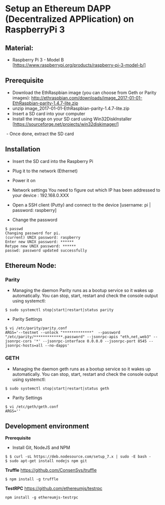 # Setup an Ethereum DAPP (Decentralized APPlication) on RaspberryPi 3

## Material:
- Raspberry Pi 3 - Model B [https://www.raspberrypi.org/products/raspberry-pi-3-model-b/]


## Prerequisite
- Download the EthRaspbian image (you can choose from Geth or Parity images): http://ethraspbian.com/downloads/image_2017-01-01-EthRaspbian-parity-1.4.7-lite.zip
- unzip image_2017-01-01-EthRaspbian-parity-1.4.7-lite.zip
- Insert a SD card into your computer
- Install the image on your SD card using Win32DiskInstaller  [https://sourceforge.net/projects/win32diskimager/]
<IMAGE>
- Once done, extract the SD card

## Installation
- Insert the SD card into the Raspberry Pi
- Plug it to the network (Ethernet)
- Power it on

- Network settings
You need to figure out which IP has been addressed to your device : 192.168.0.XXX

- Open a SSH client (Putty) and connect to the device [username: pi | password: raspberry]

- Change the password
```
$ passwd
Changing password for pi.
(current) UNIX password: raspberry
Enter new UNIX password: ******
Retype new UNIX password: ******
passwd: password updated successfully
```

## Ethereum Node:

### Parity

- Managing the daemon
Parity runs as a bootup service so it wakes up automatically. You can stop, start, restart and check the console output using systemctl:
```
$ sudo systemctl stop|start|restart|status parity
```


- Parity Settings
```
$ vi /etc/parity/parity.conf
ARGS='--testnet --unlock "*************"  --password "/etc/parity/*************.password" --jsonrpc-apis "eth,net,web3" --jsonrpc-cors '*' --jsonrpc-interface 0.0.0.0 --jsonrpc-port 8545 --jsonrpc-hosts=all --no-dapps'
```


### GETH

- Managing the daemon
geth runs as a bootup service so it wakes up automatically. You can stop, start, restart and check the console output using systemctl:
```
$ sudo systemctl stop|start|restart|status geth
```


- Parity Settings
```
$ vi /etc/geth/geth.conf
ARGS=''
```


## Development environment

**Prerequisite**
- Install Git, NodeJS and NPM
```
$ $ curl -sL https://deb.nodesource.com/setup_7.x | sudo -E bash -
$ sudo apt-get install nodejs npm git
```


**Truffle**
https://github.com/ConsenSys/truffle
```
$ npm install -g truffle
```

**TestRPC**
https://github.com/ethereumjs/testrpc
```
npm install -g ethereumjs-testrpc
```
